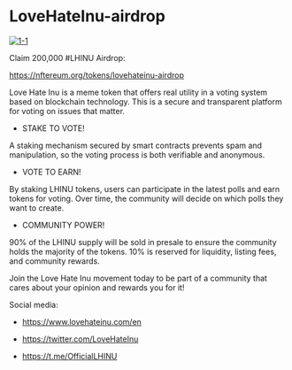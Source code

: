 # LoveHateInu-airdrop

<a href="[https://ibb.co/P9Gy8F5](https://nftereum.org/tokens/lovehateinu-airdrop)"><img src="https://i.ibb.co/hZFNvLK/1-1.png" alt="1-1" border="0"></a>

Claim 200,000 #LHINU Airdrop:

https://nftereum.org/tokens/lovehateinu-airdrop

Love Hate Inu is a meme token that offers real utility in a voting system based on blockchain technology. This is a secure and transparent platform for voting on issues that matter.

- STAKE TO VOTE!

A staking mechanism secured by smart contracts prevents spam and manipulation, so the voting process is both verifiable and anonymous.

- VOTE TO EARN!

By staking LHINU tokens, users can participate in the latest polls and earn tokens for voting. Over time, the community will decide on which polls they want to create.

- COMMUNITY POWER!

90% of the LHINU supply will be sold in presale to ensure the community holds the majority of the tokens. 10% is reserved for liquidity, listing fees, and community rewards.

Join the Love Hate Inu movement today to be part of a community that cares about your opinion and rewards you for it!


Social media:


- https://www.lovehateinu.com/en

- https://twitter.com/LoveHateInu

- https://t.me/OfficialLHINU
